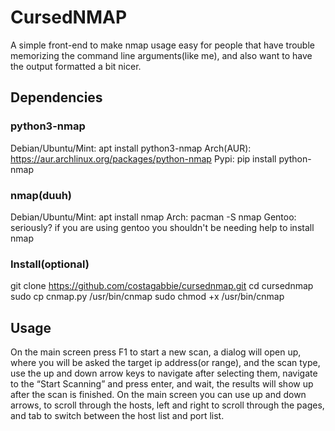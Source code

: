 # CursedNMAP
A simple front-end to make nmap usage easy for people that have trouble memorizing the command line arguments(like me), and also want to have the output formatted a bit nicer.
## Dependencies
### python3-nmap
Debian/Ubuntu/Mint: apt install python3-nmap
Arch(AUR): https://aur.archlinux.org/packages/python-nmap
Pypi: pip install python-nmap
### nmap(duuh)
Debian/Ubuntu/Mint: apt install nmap
Arch: pacman -S nmap
Gentoo: seriously? if you are using gentoo you shouldn't be needing help to install nmap
### Install(optional)
git clone https://github.com/costagabbie/cursednmap.git
cd cursednmap
sudo cp cnmap.py /usr/bin/cnmap
sudo chmod +x /usr/bin/cnmap
## Usage
On the main screen press F1 to start a new scan, a dialog will open up, where you will be asked the target ip address(or range), and the scan type, use the up and down arrow keys to navigate after selecting them, navigate to the “Start Scanning” and press enter, and wait, the results will show up after the scan is finished.
On the main screen you can use up and down arrows, to scroll through the hosts, left and right to scroll through the pages, and tab to switch between the host list and port list.
